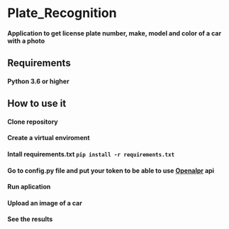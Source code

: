 # Plate_Recognition

#### Application to get license plate number, make, model and color of a car with a photo

## Requirements

#### Python 3.6 or higher

## How to use it

#### Clone repository

#### Create a virtual enviroment

#### Intall requirements.txt ```pip install -r requirements.txt```

#### Go to config.py file and put your token to be able to use [Openalpr](https://www.openalpr.com/) api

#### Run aplication

#### Upload an image of a car 

#### See the results

